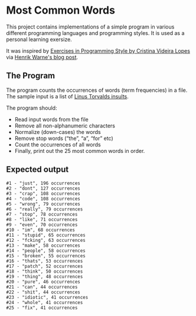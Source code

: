 # Most Common Words

This project contains implementations of a simple program in various different programming languages and programming styles. It is used as a personal learning exersize.

It was inspired by [Exercises in Programming Style by Cristina Videira Lopes](https://www.amazon.com/Exercises-Programming-Style-Cristina-Videira/dp/1482227371/) via [Henrik Warne's blog post](https://henrikwarne.com/2018/03/13/exercises-in-programming-style/).

## The Program

The program counts the occurrences of words (term frequencies) in a file. The sample input is a list of [Linus Torvalds insults](https://en.wikiquote.org/wiki/Linus_Torvalds).

The program should:
  - Read input words from the file
  - Remove all non-alphanumeric characters
  - Normalize (down-cases) the words
  - Remove stop words (“the”, “a”, “for” etc)
  - Count the occurrences of all words
  - Finally, print out the 25 most common words in order.

## Expected output

```
#1 - "just", 196 occurrences
#2 - "dont", 127 occurrences
#3 - "crap", 108 occurrences
#4 - "code", 108 occurrences
#5 - "wrong", 79 occurrences
#6 - "really", 79 occurrences
#7 - "stop", 78 occurrences
#8 - "like", 71 occurrences
#9 - "even", 70 occurrences
#10 - "im", 68 occurrences
#11 - "stupid", 65 occurrences
#12 - "fcking", 63 occurrences
#13 - "make", 58 occurrences
#14 - "people", 58 occurrences
#15 - "broken", 55 occurrences
#16 - "thats", 53 occurrences
#17 - "patch", 52 occurrences
#18 - "think", 50 occurrences
#19 - "thing", 48 occurrences
#20 - "pure", 46 occurrences
#21 - "can", 44 occurrences
#22 - "shit", 44 occurrences
#23 - "idiotic", 41 occurrences
#24 - "whole", 41 occurrences
#25 - "fix", 41 occurrences
```